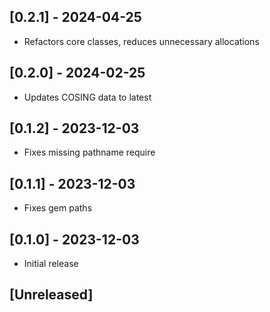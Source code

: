 ## [0.2.1] - 2024-04-25

- Refactors core classes, reduces unnecessary allocations

## [0.2.0] - 2024-02-25

- Updates COSING data to latest

## [0.1.2] - 2023-12-03

- Fixes missing pathname require

## [0.1.1] - 2023-12-03

- Fixes gem paths

## [0.1.0] - 2023-12-03

- Initial release

## [Unreleased]

